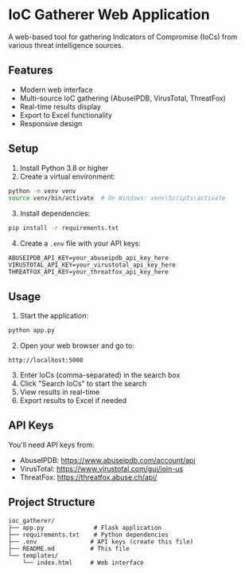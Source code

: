 # IoC Gatherer Web Application

A web-based tool for gathering Indicators of Compromise (IoCs) from various threat intelligence sources.

## Features

- Modern web interface
- Multi-source IoC gathering (AbuseIPDB, VirusTotal, ThreatFox)
- Real-time results display
- Export to Excel functionality
- Responsive design

## Setup

1. Install Python 3.8 or higher
2. Create a virtual environment:
```bash
python -m venv venv
source venv/bin/activate  # On Windows: venv\Scripts\activate
```

3. Install dependencies:
```bash
pip install -r requirements.txt
```

4. Create a `.env` file with your API keys:
```
ABUSEIPDB_API_KEY=your_abuseipdb_api_key_here
VIRUSTOTAL_API_KEY=your_virustotal_api_key_here
THREATFOX_API_KEY=your_threatfox_api_key_here
```

## Usage

1. Start the application:
```bash
python app.py
```

2. Open your web browser and go to:
```
http://localhost:5000
```

3. Enter IoCs (comma-separated) in the search box
4. Click "Search IoCs" to start the search
5. View results in real-time
6. Export results to Excel if needed

## API Keys

You'll need API keys from:
- AbuseIPDB: https://www.abuseipdb.com/account/api
- VirusTotal: https://www.virustotal.com/gui/join-us
- ThreatFox: https://threatfox.abuse.ch/api/

## Project Structure

```
ioc_gatherer/
├── app.py              # Flask application
├── requirements.txt    # Python dependencies
├── .env               # API keys (create this file)
├── README.md          # This file
└── templates/
    └── index.html     # Web interface
``` 